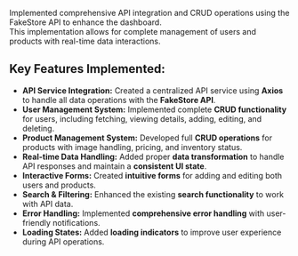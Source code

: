 Implemented comprehensive API integration and CRUD operations using the FakeStore API to enhance the dashboard.  
This implementation allows for complete management of users and products with real-time data interactions.  

## Key Features Implemented:  

- **API Service Integration:** Created a centralized API service using **Axios** to handle all data operations with the **FakeStore API**.  
- **User Management System:** Implemented complete **CRUD functionality** for users, including fetching, viewing details, adding, editing, and deleting.  
- **Product Management System:** Developed full **CRUD operations** for products with image handling, pricing, and inventory status.  
- **Real-time Data Handling:** Added proper **data transformation** to handle API responses and maintain a **consistent UI state**.  
- **Interactive Forms:** Created **intuitive forms** for adding and editing both users and products.  
- **Search & Filtering:** Enhanced the existing **search functionality** to work with API data.  
- **Error Handling:** Implemented **comprehensive error handling** with user-friendly notifications.  
- **Loading States:** Added **loading indicators** to improve user experience during API operations.  
